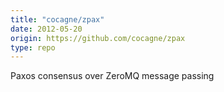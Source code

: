 ```yaml
---
title: "cocagne/zpax"
date: 2012-05-20
origin: https://github.com/cocagne/zpax
type: repo
---
```


Paxos consensus over ZeroMQ message passing